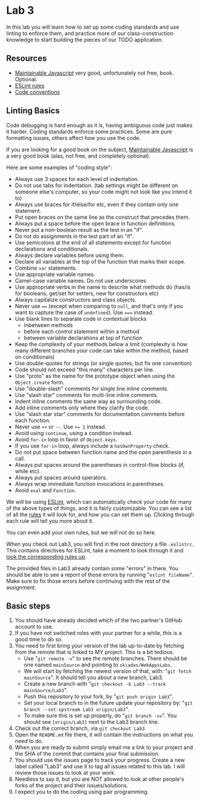 # Lab 3

In this lab you will learn how to set up some coding standards and use linting to enforce them, and practice more of our class-construction knowledge to start building the pieces of our TODO application.

## Resources

- [Maintainable Javascript](http://shop.oreilly.com/product/0636920025245.do) very good, unfortunately not free, book. Optional.
- [ESLint rules](http://eslint.org/docs/rules/)
- [Code conventions](http://eslint.org/docs/developer-guide/code-conventions.html)

## Linting Basics

Code debugging is hard enough as it is, having ambiguous code just makes it harder. Coding standards enforce some practices. Some are pure formatting issues, others affect how you use the code.

If you are looking for a good book on the subject, [Maintainable Javascript](http://shop.oreilly.com/product/0636920025245.do) is a very good book (alas, not free, and completely optional).

Here are some examples of "coding style":

- Always use 3 spaces for each level of indentation.
- Do not use tabs for indentation. (tab settings might be different on someone else's computer, so your code might not look like you intend it to)
- Always use braces for if/else/for etc, even if they contain only one statement.
- Put open braces on the same line as the construct that precedes them.
- Always put a space before the open brace in function definitions.
- Never put a non-boolean result as the test in an "if".
- Do not do assignments in the test part of an "if".
- Use semicolons at the end of all statements except for function declarations and conditionals.
- Always declare variables before using them.
- Declare all variables at the top of the function that marks their scope.
- Combine `var` statements.
- Use appropriate variable names.
- Camel-case variable names. Do not use underscores.
- Use appropriate verbs in the name to descrite what methods do (has/is for booleans, get/set for setters, new for constructors etc)
- Always capitalize constructors and class objects.
- Never use `==` (except when comparing to `null`, and that's only if you want to capture the case of `undefined`). Use `===` instead.
- Use blank lines to separate code in contextual blocks
    - inbetween methods
    - before each control statement within a method
    - between variable declarations at top of function
- Keep the complexity of your methods below a limit (complexity is how many different branches your code can take within the method, based on conditionals)
- Use double-quotes for strings (or single quotes, but fix one convention)
- Code should not exceed "this many" characters per line.
- Use "proto" as the name for the prototype object when using the `Object.create` form.
- Use "double-slash" comments for single line inline comments.
- Use "slash star" comments for multi-line inline comments.
- Indent inline comments the same way as surrounding code.
- Add inline comments only where they clarify the code.
- Use "slash star star" comments for documentation comments before each function.
- Never use `++` or `--`. Use `+= 1` instead.
- Avoid using `continue`, using a condition instead.
- Avoid `for-in` loop in favor of `Object.keys`.
- If you use `for-in` loop, always include a `hasOwnProperty` check.
- Do not put space between function name and the open parenthesis in a call.
- Always put spaces around the parentheses in control-flow blocks (if, while etc).
- Always put spaces around operators.
- Always wrap immediate function invocations in parentheses.
- Avoid `eval` and `Function`.

We will be using [ESLint](http://eslint.org/), which can automatically check your code for many of the above types of things, and it is fairly customizable. You can see a list of all the [rules](http://eslint.org/docs/rules/) it will look for, and how you can set them up. Clicking through each rule will tell you more about it.

You can even add your own rules, but we will not do so here.

When you check out Lab3, you will find in the root directory a file `.eslintrc`. This contains directives for ESLint, take a moment to look through it and [look the corresponding rules up](http://eslint.org/docs/rules/).

The provided files in Lab3 already contain some "errors" in there. You should be able to see a report of those errors by running "`eslint fileName`". Make sure to fix those errors before continuing with the rest of the assignment.

## Basic steps

1. You should have already decided which of the two partner's GitHub account to use.
2. If you have not switched roles with your partner for a while, this is a good time to do so.
3. You need to first bring your version of the lab up-to-date by fetching from the remote that is linked to MY project. This is a bit tedious.
    - Use "`git remote -v`" to see the remote branches. There should be one named `mainSource` and pointing to `skiadas/WebAppsLabs`.
    - We will start by fetching the newest version of that, with: "`git fetch mainSource`". It should tell you about a new branch, Lab3.
    - Create a new branch with "`git checkout -b Lab3 --track mainSource/Lab3`".
    - Push this repository to your fork, by "`git push origin Lab3`".
    - Set your local branch to in the future update your repository by: "`git branch --set-upstream Lab3 origin/Lab3`".
    - To make sure this is set up properly, do "`git branch -vv`". You should see `[origin/Lab3]` next to the Lab3 branch line.
4. Check out the correct branch, via `git checkout Lab3`.
5. Open the `README.md` file there, it will contain the instructions on what you need to do.
6. When you are ready to submit simply email me a link to your project and the SHA of the commit that contains your final submission.
7. You should use the issues page to track your progress. Create a new label called "Lab3" and use it to tag all issues related to this lab. I will review those issues to look at your work.
8. Needless to say it, but you are NOT allowed to look at other people's forks of the project and their issues/solutions.
9. I expect you to do the coding using pair programming.
